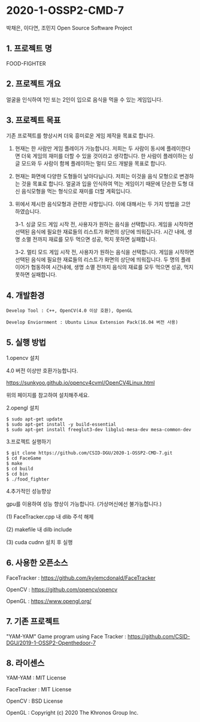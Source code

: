 # 2020-1-OSSP2-CMD-7
박채은, 이다연, 조민지
Open Source Software Project

## 1. 프로젝트 명
FOOD-FIGHTER


## 2. 프로젝트 개요
얼굴을 인식하여 1인 또는 2인이 입으로 음식을 먹을 수 있는 게임입니다.


## 3. 프로젝트 목표
기존 프로젝트를 향상시켜 더욱 흥미로운 게임 제작을 목표로 합니다. 

1. 현재는 한 사람만 게임 플레이가 가능합니다. 저희는 두 사람이 동시에 플레이한다면 더욱 게임의 재미를 더할 수 있을 것이라고 생각합니다. 한 사람이 플레이하는 싱글 모드와 두 사람이 함께 플레이하는 멀티 모드 개발을 목표로 합니다.

2. 현재는 화면에 다양한 도형들이 날아다닙니다. 저희는 이것을 음식 모형으로 변경하는 것을 목표로 합니다. 얼굴과 입을 인식하여 먹는 게임이기 때문에 단순한 도형 대신 음식모형을 먹는 형식으로 재미를 더할 계획입니다.

3. 위에서 제시한 음식모형과 관련한 사항입니다. 이에 대해서는 두 가지 방법을 고안하였습니다.

    3-1. 싱글 모드 게임 시작 전, 사용자가 원하는 음식을 선택합니다. 게임을 시작하면 선택된 음식에 필요한 재료들의 리스트가 화면의 상단에 띄워집니다. 시간 내에, 생명 소멸 전까지 재료를 모두 먹으면 성공, 먹지 못하면 실패합니다.

    3-2. 멀티 모드 게임 시작 전, 사용자가 원하는 음식을 선택합니다. 게임을 시작하면 선택된 음식에 필요한 재료들의 리스트가 화면의 상단에 띄워집니다. 두 명의 플레이어가 협동하여 시간내에, 생명 소멸 전까지 음식의 재료를 모두 먹으면 성공, 먹지 못하면 실패합니다.


## 4. 개발환경
```
Develop Tool : C++, OpenCV(4.0 이상 호환), OpenGL

Develop Enviornment : Ubuntu Linux Extension Pack(16.04 버전 사용)
```

## 5. 실행 방법
1.opencv 설치

4.0 버전 이상만 호환가능합니다.

https://sunkyoo.github.io/opencv4cvml/OpenCV4Linux.html 

위의 페이지를 참고하여 설치해주세요.

2.opengl 설치
```
$ sudo apt-get update
$ sudo apt-get install -y build-essential
$ sudo apt-get install freeglut3-dev libglu1-mesa-dev mesa-common-dev
```
3.프로젝트 실행하기
```
$ git clone https://github.com/CSID-DGU/2020-1-OSSP2-CMD-7.git
$ cd FaceGame
$ make
$ cd build
$ cd bin
$ ./food_fighter
```
4.추가적인 성능향상

gpu를 이용하여 성능 향상이 가능합니다. (가상머신에선 불가능합니다.)

  (1) FaceTracker.cpp 내 dlib 주석 해제

  (2) makefile 내 dilb include

  (3) cuda cudnn 설치 후 실행


## 6. 사용한 오픈소스
FaceTracker : https://github.com/kylemcdonald/FaceTracker

OpenCV : https://github.com/opencv/opencv

OpenGL : https://www.opengl.org/


## 7. 기존 프로젝트
"YAM-YAM" Game program using Face Tracker : https://github.com/CSID-DGU/2019-1-OSSP2-Openthedoor-7


## 8. 라이센스
YAM-YAM : MIT License

FaceTracker : MIT License

OpenCV : BSD License

OpenGL : Copyright (c) 2020 The Khronos Group Inc.



